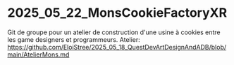 # 2025_05_22_MonsCookieFactoryXR
Git de groupe pour un atelier de construction d'une usine à cookies entre les game designers et programmeurs.
Atelier: https://github.com/EloiStree/2025_05_18_QuestDevArtDesignAndADB/blob/main/AtelierMons.md
